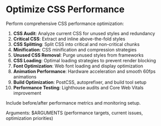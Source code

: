 # Optimize CSS Performance

Perform comprehensive CSS performance optimization:

1. **CSS Audit**: Analyze current CSS for unused styles and redundancy
2. **Critical CSS**: Extract and inline above-the-fold styles
3. **CSS Splitting**: Split CSS into critical and non-critical chunks
4. **Minification**: CSS minification and compression strategies
5. **Unused CSS Removal**: Purge unused styles from frameworks
6. **CSS Loading**: Optimal loading strategies to prevent render blocking
7. **Font Optimization**: Web font loading and display optimization
8. **Animation Performance**: Hardware acceleration and smooth 60fps animations
9. **Build Optimization**: PostCSS, autoprefixer, and build tool setup
10. **Performance Testing**: Lighthouse audits and Core Web Vitals improvement

Include before/after performance metrics and monitoring setup.

Arguments: $ARGUMENTS (performance targets, current issues, optimization priorities)

